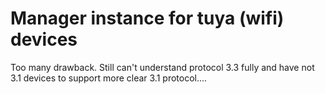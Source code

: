 # Manager instance for tuya (wifi) devices

Too many drawback. Still can't understand protocol 3.3 fully and have not 3.1 devices to support more clear 3.1 protocol....
